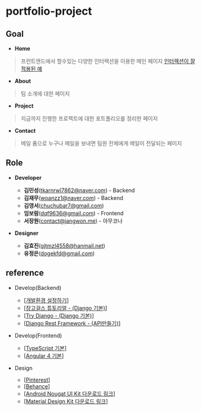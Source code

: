 # portfolio-project

## Goal

- **Home**
> 프런트엔드에서 할수있는 다양한 인터렉션을 이용한 메인 페이지
> [인터렉션이 잘 적용된 예](https://codepen.io/dsenneff/pen/QajVxO)
- **About**
> 팀 소개에 대한 페이지
- **Project**
> 지금까지 진행한 프로젝트에 대한 포트폴리오를 정리한 페이지
- **Contact**
> 메일 폼으로 누구나 메일을 보내면 팀원 전체에게 메일이 전달되는 페이지

## Role

- **Developer**
    + **김민성**(tkarnrwl7862@naver.com) - Backend
    + **김재무**(woanzz1@naver.com) - Backend
    + **김영서**(chuchubar7@gmail.com)
    + **임보람**(dqf9636@gmail.com) - Frontend
    + **서장원**(contact@jangwon.me) - 아무코나

- **Designer**
    + **김효진**(gjtmzl4558@hanmail.net)
    + **유정은**(dogekfd@gmail.com)

## reference

- Develop(Backend)
    + [[개발환경 설정하기](https://nomade.kr/vod/setup/)]
    + [[장고걸스 튜토리얼 - (Django 기본)](https://nomade.kr/vod/djangogirls/)]
    + [[Try Django - (Django 기본)](https://www.youtube.com/watch?v=yDv5FIAeyoY)]
    + [[Django Rest Framework - (API만들기)](https://www.youtube.com/watch?v=XMu0T6L2KRQ&list=PLEsfXFp6DpzTOcOVdZF-th7BS_GYGguAS)]

- Develop(Frontend)
    + [[TypeScript 기본](https://www.youtube.com/watch?v=yRQlo6ApYLw&list=PLEsfXFp6DpzQMickZgPq0Pn2uQD77UXoi)]
    + [[Angular 4 기본](https://www.youtube.com/watch?v=9wc8Gv8X49U&list=PLEsfXFp6DpzQThMU768hTZInWUqfoyTEW)]

- Design
    + [[Pinterest](https://www.pinterest.co.kr/)]
    + [[Behance](https://www.behance.net)]
    + [[Android Nougat UI Kit 다운로드 링크](https://applypixels.com/template/android-nougat-ui-kit/)]
    + [[Material Design Kit 다운로드 링크](http://materialdesignkit.com/)]
